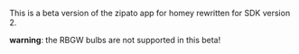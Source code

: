 This is a beta version of the zipato app for homey rewritten for SDK version 2.

**warning**: the RBGW bulbs are not supported in this beta!